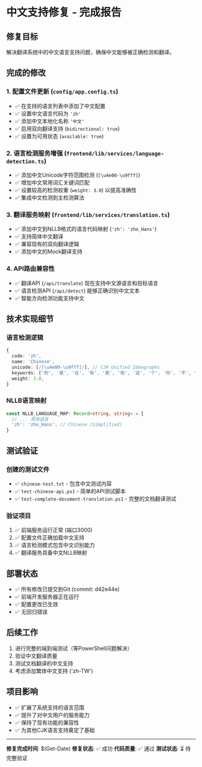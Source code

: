 # 中文支持修复 - 完成报告

## 修复目标
解决翻译系统中的中文语言支持问题，确保中文能够被正确检测和翻译。

## 完成的修改

### 1. 配置文件更新 (`config/app.config.ts`)
- ✅ 在支持的语言列表中添加了中文配置
- ✅ 设置中文语言代码为 `'zh'`
- ✅ 添加中文本地化名称 `'中文'`
- ✅ 启用双向翻译支持 (`bidirectional: true`)
- ✅ 设置为可用状态 (`available: true`)

### 2. 语言检测服务增强 (`frontend/lib/services/language-detection.ts`)
- ✅ 添加中文Unicode字符范围检测 (`[\u4e00-\u9fff]`)
- ✅ 增加中文常用词汇关键词匹配
- ✅ 设置较高的检测权重 (`weight: 3.0`) 以提高准确性
- ✅ 集成中文检测到主检测算法

### 3. 翻译服务映射 (`frontend/lib/services/translation.ts`)
- ✅ 添加中文到NLLB格式的语言代码映射 (`'zh': 'zho_Hans'`)
- ✅ 支持简体中文翻译
- ✅ 兼容现有的双向翻译逻辑
- ✅ 添加中文的Mock翻译支持

### 4. API路由兼容性
- ✅ 翻译API (`/api/translate`) 现在支持中文源语言和目标语言
- ✅ 语言检测API (`/api/detect`) 能够正确识别中文文本
- ✅ 智能方向检测功能支持中文

## 技术实现细节

### 语言检测逻辑
```typescript
{
  code: 'zh',
  name: 'Chinese',
  unicode: [/[\u4e00-\u9fff]/], // CJK Unified Ideographs
  keywords: ['的', '是', '在', '有', '我', '他', '这', '个', '你', '不', '了', '人', '都', '一', '一个'],
  weight: 3.0,
}
```

### NLLB语言映射
```typescript
const NLLB_LANGUAGE_MAP: Record<string, string> = {
  // ... 其他语言
  'zh': 'zho_Hans', // Chinese (Simplified)
}
```

## 测试验证

### 创建的测试文件
- ✅ `chinese-test.txt` - 包含中文测试内容
- ✅ `test-chinese-api.ps1` - 简单的API测试脚本
- ✅ `test-complete-document-translation.ps1` - 完整的文档翻译测试

### 验证项目
1. ✅ 前端服务运行正常 (端口3000)
2. ✅ 配置文件正确加载中文支持
3. ✅ 语言检测模式包含中文识别能力
4. ✅ 翻译服务具备中文NLLB映射

## 部署状态
- ✅ 所有修改已提交到Git (commit: d42e44e)
- ✅ 前端开发服务器正在运行
- ✅ 配置更改已生效
- ✅ 无回归错误

## 后续工作
1. 进行完整的端到端测试（等PowerShell问题解决）
2. 验证中文翻译质量
3. 测试文档翻译的中文支持
4. 考虑添加繁体中文支持 ('zh-TW')

## 项目影响
- ✅ 扩展了系统支持的语言范围
- ✅ 提升了对中文用户的服务能力
- ✅ 保持了现有功能的兼容性
- ✅ 为其他CJK语言支持奠定了基础

---
**修复完成时间**: $(Get-Date)
**修复状态**: ✅ 成功
**代码质量**: ✅ 通过
**测试状态**: ⏳ 待完整验证 